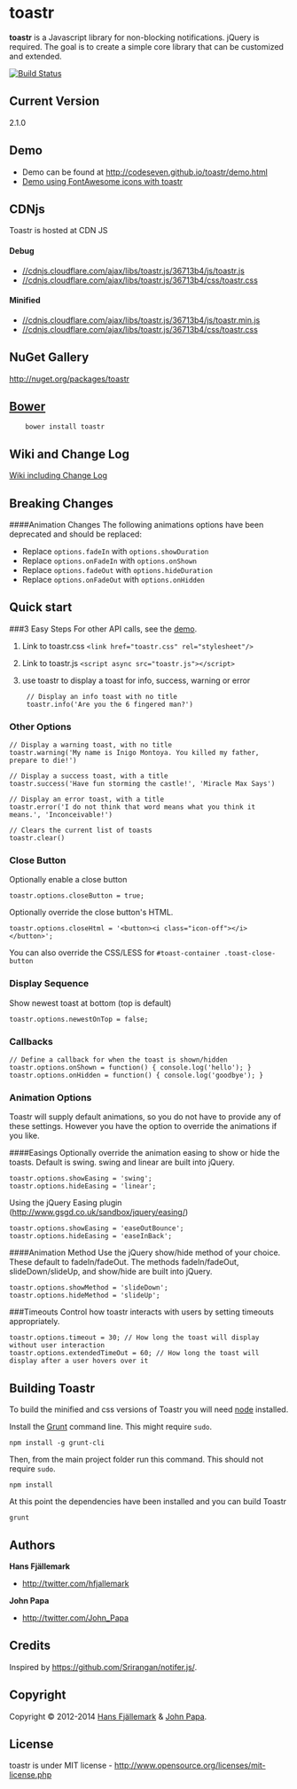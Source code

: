 # toastr
**toastr** is a Javascript library for non-blocking notifications. jQuery is required. The goal is to create a simple core library that can be customized and extended.

[![Build Status](https://travis-ci.org/CodeSeven/toastr.svg)](https://travis-ci.org/CodeSeven/toastr)

## Current Version
2.1.0

## Demo
- Demo can be found at http://codeseven.github.io/toastr/demo.html
- [Demo using FontAwesome icons with toastr](http://plnkr.co/edit/6W9URNyyp2ItO4aUWzBB?p=preview)

## CDNjs
Toastr is hosted at CDN JS

#### Debug
- [//cdnjs.cloudflare.com/ajax/libs/toastr.js/36713b4/js/toastr.js](//cdnjs.cloudflare.com/ajax/libs/toastr.js/36713b4/js/toastr.js)
- [//cdnjs.cloudflare.com/ajax/libs/toastr.js/36713b4/css/toastr.css](//cdnjs.cloudflare.com/ajax/libs/toastr.js/36713b4/css/toastr.css)

#### Minified
- [//cdnjs.cloudflare.com/ajax/libs/toastr.js/36713b4/js/toastr.min.js](//cdnjs.cloudflare.com/ajax/libs/toastr.js/36713b4/js/toastr.min.js) 
- [//cdnjs.cloudflare.com/ajax/libs/toastr.js/36713b4/css/toastr.css](//cdnjs.cloudflare.com/ajax/libs/toastr.js/36713b4/css/toastr.css)

## NuGet Gallery
http://nuget.org/packages/toastr

## [Bower](http://bower.io/)
		bower install toastr


## Wiki and Change Log
[Wiki including Change Log](https://github.com/CodeSeven/toastr/wiki)

## Breaking Changes
 
####Animation Changes
The following animations options have been deprecated and should be replaced:
 
 - Replace `options.fadeIn` with `options.showDuration`
 - Replace `options.onFadeIn` with `options.onShown`
 - Replace `options.fadeOut` with `options.hideDuration`
 - Replace `options.onFadeOut` with `options.onHidden`

## Quick start

###3 Easy Steps
For other API calls, see the [demo](http://codeseven.github.io/toastr/demo.html).

1. Link to toastr.css `<link href="toastr.css" rel="stylesheet"/>`

2. Link to toastr.js `<script async src="toastr.js"></script>`

3. use toastr to display a toast for info, success, warning or error

		// Display an info toast with no title
		toastr.info('Are you the 6 fingered man?')

### Other Options
	// Display a warning toast, with no title
	toastr.warning('My name is Inigo Montoya. You killed my father, prepare to die!')
	
	// Display a success toast, with a title
	toastr.success('Have fun storming the castle!', 'Miracle Max Says')
	
	// Display an error toast, with a title
	toastr.error('I do not think that word means what you think it means.', 'Inconceivable!')
		
	// Clears the current list of toasts
	toastr.clear()

### Close Button
Optionally enable a close button

    toastr.options.closeButton = true;

Optionally override the close button's HTML. 

    toastr.options.closeHtml = '<button><i class="icon-off"></i></button>';

You can also override the CSS/LESS for `#toast-container .toast-close-button`

### Display Sequence
Show newest toast at bottom (top is default)

	toastr.options.newestOnTop = false;

### Callbacks
	// Define a callback for when the toast is shown/hidden
	toastr.options.onShown = function() { console.log('hello'); }
	toastr.options.onHidden = function() { console.log('goodbye'); }

### Animation Options
Toastr will supply default animations, so you do not have to provide any of these settings. However you have the option to override the animations if you like.

####Easings
Optionally override the animation easing to show or hide the toasts. Default is swing. swing and linear are built into jQuery.

	toastr.options.showEasing = 'swing';
	toastr.options.hideEasing = 'linear';

Using the jQuery Easing plugin (http://www.gsgd.co.uk/sandbox/jquery/easing/)

	toastr.options.showEasing = 'easeOutBounce';
	toastr.options.hideEasing = 'easeInBack';

####Animation Method
Use the jQuery show/hide method of your choice. These default to fadeIn/fadeOut. The methods fadeIn/fadeOut, slideDown/slideUp, and show/hide are built into jQuery.

	toastr.options.showMethod = 'slideDown'; 
	toastr.options.hideMethod = 'slideUp'; 
	

###Timeouts
Control how toastr interacts with users by setting timeouts appropriately.

	toastr.options.timeout = 30; // How long the toast will display without user interaction
	toastr.options.extendedTimeOut = 60; // How long the toast will display after a user hovers over it

## Building Toastr

To build the minified and css versions of Toastr you will need [node](http://nodejs.org) installed.

Install the [Grunt](http://gruntjs.com/) command line. This might require `sudo`.

```shell
npm install -g grunt-cli
```

Then, from the main project folder run this command. This should not require `sudo`.

```shell
npm install
```

At this point the dependencies have been installed and you can build Toastr

```shell
grunt
```

## Authors
**Hans Fjällemark**

+ http://twitter.com/hfjallemark

**John Papa**

+ http://twitter.com/John_Papa

## Credits
Inspired by https://github.com/Srirangan/notifer.js/.


## Copyright
Copyright © 2012-2014 [Hans Fjällemark](http://twitter.com/hfjallemark) & [John Papa](http://twitter.com/John_Papa).

## License 
toastr is under MIT license - http://www.opensource.org/licenses/mit-license.php
